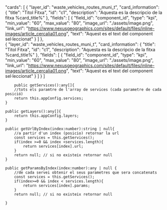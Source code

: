 
"cards": [
        {
            "layer_id": "waste_vehicles_routes_muni_t",
            "card_information": {
                "title": "Titol Fitxa",
                "id": "c1",
                "description": "Aquesta es la descripcio de la fitxa %card_title%"
            },
            "fields": [
                {
                    "field_id": "component_id",
                    "type": "kpi",
                    "min_value": "60",
                    "max_value": "80",
                    "image_url": "./assets/image.png",
                    "link_url": "https://www.nexusgeographics.com/sites/default/files/inline-images/article_cercalia01.png",
                    "text": "Aquest es el text del component sel·leccionat"
                }
            ]
        },         
        {
            "layer_id": "waste_vehicles_routes_muni_t",
            "card_information": {
                "title": "Titol Fitxa",
                "id": "c1",
                "description": "Aquesta es la descripcio de la fitxa %card_title%"
            },
            "fields": [
                {
                    "field_id": "component_id",
                    "type": "kpi",
                    "min_value": "60",
                    "max_value": "80",
                    "image_url": "./assets/image.png",
                    "link_url": "https://www.nexusgeographics.com/sites/default/files/inline-images/article_cercalia01.png",
                    "text": "Aquest es el text del component sel·leccionat"
                }
            ]
        }
    ]

        public getServices():any[]{
        //tots els paramtre de l'array de services (cada parametre de cada posició)
        return this.appConfig.services;
    }

    public getLayers():any[]{
        return this.appConfig.layers;
    }

    public getUrlByIndex(index:number):string | null{
        //a partir d'un index (posicio) retornar la url
        const services = this.getServices();
        if(index >=0 && index <services.length){
            return services[index].url;
        }
        return null; // si no existeix retornar null
    }

    public getParamsByIndex(index:number):any | null {
        //de cada servei obtenir el seus parametres que sera concatenats
        const services = this.getServices();
        if(index>=0 && index < services.length){
            return services[index].params;
        }
        return null; // si no existeix retornar null

    }
